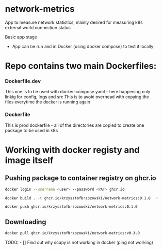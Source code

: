 # network-metrics
App to measure network statistics, mainly desired for measuring k8s external world connection status


Basic app stage
- App can be run and in Docker (using docker compose) to test it locally


# Repo contains two main Dockerfiles:
### Dockerfile.dev
This one is to be used with docker-compose.yaml - here happening only linkig for config, logs and src
This is to avoid overhead with copying the files everytime the docker is running again

### Dockerfile
This is prod dockerfile - all of the directories are copied to create one package to be used in k8s

# Working with docker registy and image itself
## Pushing package to container registry on ghcr.io
```bash
docker login --username <user> --password <PAT> ghcr.io
```
```bash
docker build . -t ghcr.io/krzysztofbrzozowski/network-metrics:0.1.0  -t ghcr.io/krzysztofbrzozowski/network-metrics:latest
```

```bash
docker push ghcr.io/krzysztofbrzozowski/network-metrics:0.1.0
```

## Downloading
```bash
docker pull ghcr.io/krzysztofbrzozowski/network-metrics:v0.3.0
```


TODO:
    - [] Find out why scapy is not working in docker (ping not working)